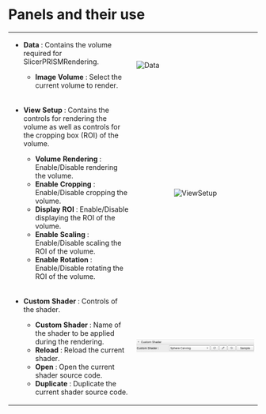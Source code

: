 # Panels and their use

<table style="table-layout: fixed; width:100%; border: 1px grey; border-collapse: collapse;">
<tr>
<td style=" width:50%">
<ul><li><b>Data</b> : Contains the volume required for SlicerPRISMRendering. </li>
<ul><li><b>Image Volume</b> : Select the current volume to render. </li></ul>
</ul>
</td>
<td>
<img src="https://raw.githubusercontent.com/ETS-vis-interactive/SlicerPRISMRendering/master/docs/source/images/Data.png" alt="Data" width ="100%" title="Data"/>
</td>
</tr>
<tr>
<td style="width:50%">
<ul> 
<li> <b>View Setup</b> : Contains the controls for rendering the volume as well as controls for the cropping box (ROI) of the volume. </li>
<ul>
<li><b>Volume Rendering</b> : Enable/Disable rendering the volume.</li>
<li><b>Enable Cropping</b> : Enable/Disable cropping the volume.</li>
<li><b>Display ROI</b> : Enable/Disable displaying the ROI of the volume.</li>
<li><b>Enable Scaling</b> : Enable/Disable scaling the ROI of the volume.</li>
<li><b>Enable Rotation</b> : Enable/Disable rotating the ROI of the volume.</li>
</ul>
</ul>
</td>
<td align="center" style="width:50%">
<img src="https://raw.githubusercontent.com/ETS-vis-interactive/SlicerPRISMRendering/master/docs/source/images/ViewSetup.png" alt="ViewSetup" width ="100%" title="ViewSetup"/>
</td>
</tr>


<tr>
<td style="width:50%">
<ul> 
<li><b>Custom Shader</b> : Controls of the shader.</li>
<ul>
<li><b>Custom Shader</b> : Name of the shader to be applied during the rendering.</li>

<li><b>Reload</b> : Reload the current shader.</li>
<li><b>Open</b> : Open the current shader source code.</li>
<li><b>Duplicate</b> : Duplicate the current shader source code.</li>

</ul>
</ul>
</td>
<td align="center" style="width:50%">
<img src="https://raw.githubusercontent.com/ETS-vis-interactive/SlicerPRISMRendering/master/docs/source/images/CustomShader.png" alt="CustomShader" width ="100%" title="CustomShader"/>


</td>
</tr>
</table>